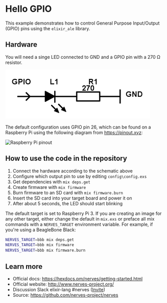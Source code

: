 # Hello GPIO

This example demonstrates how to control General Purpose Input/Output (GPIO) pins using the `elixir_ale` library.

## Hardware

You will need a singe LED connected to GND and a GPIO pin with a 270 Ω resistor.

![GPIO schematic](assets/gpio.png)

The default configuration uses GPIO pin 26, which can be found on a Raspberry Pi using the following diagram from https://pinout.xyz:

![Raspberry Pi pinout](https://pinout.xyz/resources/raspberry-pi-pinout.png)

## How to use the code in the repository

1. Connect the hardware according to the schematic above
2. Configure which output pin to use by editing `config\config.exs`
3. Get dependencies with `mix deps.get`
4. Create firmware with `mix firmware`
5. Burn firmware to an SD card with `mix firmware.burn`
6. Insert the SD card into your target board and power it on
7. After about 5 seconds, the LED should start blinking

The default target is set to Raspberry Pi 3.
If you are creating an image for any other target, either change the default in `mix.exs` or preface all mix commands with a `NERVES_TARGET` environment variable.
For example, if you're using a BeagleBone Black:

``` bash
NERVES_TARGET=bbb mix deps.get
NERVES_TARGET=bbb mix firmware
NERVES_TARGET=bbb mix firmware.burn
```

## Learn more

  * Official docs: https://hexdocs.pm/nerves/getting-started.html
  * Official website: http://www.nerves-project.org/
  * Discussion Slack elixir-lang #nerves ([Invite](https://elixir-slackin.herokuapp.com/))
  * Source: https://github.com/nerves-project/nerves
